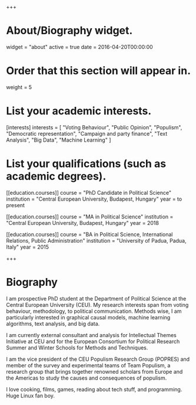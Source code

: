 +++
# About/Biography widget.
widget = "about"
active = true
date = 2016-04-20T00:00:00

# Order that this section will appear in.
weight = 5

# List your academic interests.
[interests]
  interests = [
    "Voting Behaviour",
    "Public Opinion", 
    "Populism",
    "Democratic representation", 
    "Campaign and party finance",
    "Text Analysis",
    "Big Data", 
    "Machine Learning"
  ]

# List your qualifications (such as academic degrees).
[[education.courses]]
  course = "PhD Candidate in Political Science"
  institution = "Central European University, Budapest, Hungary"
  year = to present

[[education.courses]]
  course = "MA in Political Science"
  institution = "Central European University, Budapest, Hungary"
  year = 2018

[[education.courses]]
  course = "BA in Political Science, International Relations, Public Administration"
  institution = "University of Padua, Padua, Italy"
  year = 2015 
 
+++

# Biography

I am  prospective PhD student at the Department of Political Science at the Central European University (CEU). My research interests span from voting behaviour, methodology, to political communication. Methods wise, I am particularly interested in graphical causal models, machine learning algorithms, text analysis, and big data. 

I am currently external consultant and analysis for Intellectual Themes Initiative at CEU and for the European Consortium for Political Research Summer and Winter Schools for Methods and Techniques. 

I am the vice president of the CEU Populism Research Group (POPRES) and member of the survey and experimental teams of Team Populism, a research group that brings together renowned scholars from Europe and the Americas to study the causes and consequences of populism.

I love cooking, films, games, reading about tech stuff, and programming. Huge Linux fan boy.

